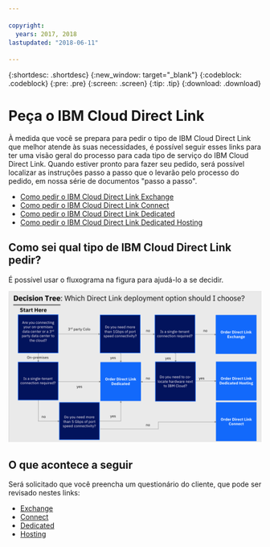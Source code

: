 ```yaml
---

copyright:
  years: 2017, 2018
lastupdated: "2018-06-11"

---
```


{:shortdesc: .shortdesc}
{:new_window: target="_blank"}
{:codeblock: .codeblock}
{:pre: .pre}
{:screen: .screen}
{:tip: .tip}
{:download: .download}

# Peça o IBM Cloud Direct Link

À medida que você se prepara para pedir o tipo de IBM Cloud Direct Link que melhor atende às suas necessidades, é possível seguir esses links para ter uma visão geral do processo para cada tipo de serviço do IBM Cloud Direct Link. Quando estiver pronto para fazer seu
pedido, será possível localizar as instruções passo a passo que o levarão pelo processo do pedido, em nossa série de documentos "passo a
passo".

* [Como pedir o IBM Cloud Direct Link Exchange](order-cloud-exchange.html)
* [Como pedir o IBM Cloud Direct Link Connect](order-connect.html)
* [Como pedir o IBM Cloud Direct Link Dedicated](order-nsp.html)
* [Como pedir o IBM Cloud Direct Link Dedicated Hosting](order-colocation.html)

## Como sei qual tipo de IBM Cloud Direct Link pedir?

É possível usar o fluxograma na figura para ajudá-lo a se decidir.

![direct-link-decision-tree](/images/direct-link-decision-tree.png)


## O que acontece a seguir

Será solicitado que você preencha um questionário do cliente, que pode ser revisado nestes links:

* [Exchange](questionnaire-exchange.html)
* [Connect](questionnaire-connect.html)
* [Dedicated](questionnaire-dedicated.html)
* [Hosting](questionnaire-dedicated-hosting.html)
